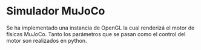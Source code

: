 ﻿# Simulador MuJoCo

Se ha implementado una instancia de OpenGL la cual renderizá el motor de físicas MuJoCo. Tanto los parámetros que se pasan como el control del motor son realizados en python.

